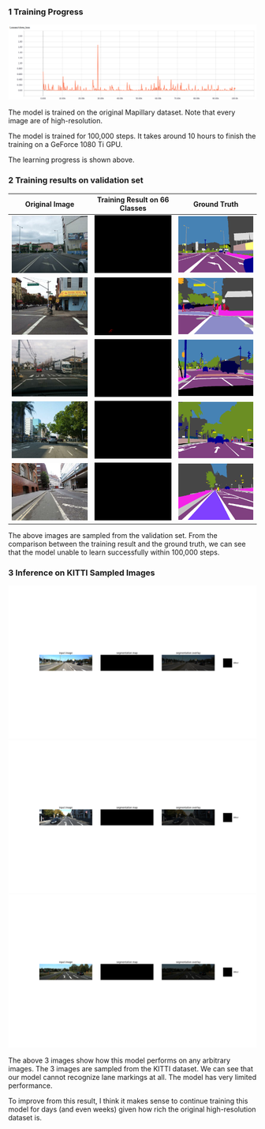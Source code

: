### 1 Training Progress

![](img/loss_2classes.png)

The model is trained on the original Mapillary dataset. Note that every image are of high-resolution. 

The model is trained for 100,000 steps. It takes around 10 hours to finish the training on a GeForce 1080 Ti GPU.

The learning progress is shown above. 


### 2 Training results on validation set
Original Image             |  Training Result on 66 Classes | Ground Truth
:-------------------------:|:--------------:|:----------------:
![](img/000000_image.png)  |  ![](img/train_on_2classes/000000_prediction.png) | ![](img/Ar4n_0npVlDM9b5w3ymV-Q.png) 
![](img/001956_image.png)  |  ![](img/train_on_2classes/001956_prediction.png) | ![](img/w-XEZhFtU0qMVSM0yZcpmg.png) 
![](img/001963_image.png)  |  ![](img/train_on_2classes/001963_prediction.png) | ![](img/V39DAks5M0-w3FM08m1fyw.png) 
![](img/001978_image.png)  |  ![](img/train_on_2classes/001978_prediction.png) | ![](img/TjAVp3hnSQUKhcWji_bWTw.png) 
![](img/001991_image.png)  |  ![](img/train_on_2classes/001991_prediction.png) | ![](img/wRWPuTrp-_Ve55VYvuRSew.png) 

The above images are sampled from the validation set. From the comparison between the training result and the ground truth, 
we can see that the model unable to learn successfully within 100,000 steps. 

### 3 Inference on KITTI Sampled Images
![](img/train_on_2classes/000022_10_inf.png)
![](img/train_on_2classes/000117_10_inf.png)
![](img/train_on_2classes/000071_10_inf.png)


The above 3 images show how this model performs on any arbitrary images. The 3 images are sampled
from the KITTI dataset. We can see that our model cannot recognize lane markings at all. The model has very 
limited performance. 

To improve from this result, I think it makes sense to continue training this model for days (and even weeks) given 
how rich the original high-resolution dataset is.
